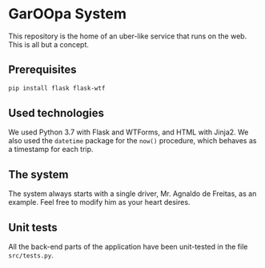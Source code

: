 # GarOOpa System

This repository is the home of an uber-like service that runs on the web. This is all but a concept.

## Prerequisites

~~~bash
pip install flask flask-wtf
~~~

## Used technologies

We used Python 3.7 with Flask and WTForms, and HTML with Jinja2.
We also used the `datetime` package for the `now()` procedure, which behaves as a timestamp for each trip.

## The system

The system always starts with a single driver, Mr. Agnaldo de Freitas, as an example.
Feel free to modify him as your heart desires.

## Unit tests

All the back-end parts of the application have been unit-tested in the file `src/tests.py`.
